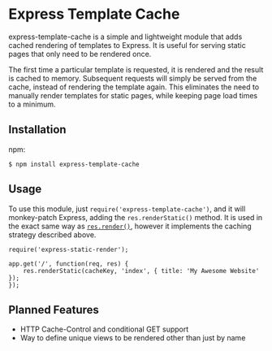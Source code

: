 # Express Template Cache

  express-template-cache is a simple and lightweight module that adds cached rendering of templates to Express. It is useful for serving static pages that only need to be rendered once.

  The first time a particular template is requested, it is rendered and the result is cached to memory. Subsequent requests will simply be served from the cache, instead of rendering the template again. This eliminates the need to manually render templates for static pages, while keeping page load times to a minimum.

## Installation

npm:

    $ npm install express-template-cache

## Usage

  To use this module, just `require('express-template-cache')`, and it will monkey-patch Express, adding the `res.renderStatic()` method. It is used in the exact same way as [`res.render()`][res-render-docs], however it implements the caching strategy described above.

  	require('express-static-render');

    app.get('/', function(req, res) {
        res.renderStatic(cacheKey, 'index', { title: 'My Awesome Website' });
    });

[res-render-docs]: http://expressjs.com/guide.html#res.render()

## Planned Features

 - HTTP Cache-Control and conditional GET support
 - Way to define unique views to be rendered other than just by name

